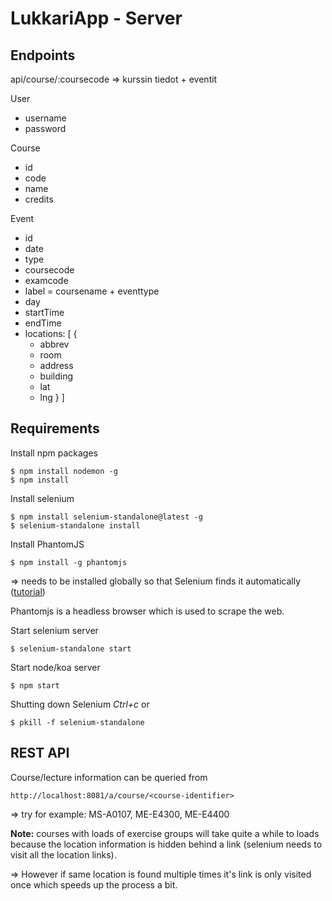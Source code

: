 # LukkariApp - Server


## Endpoints

api/course/:coursecode
=> kurssin tiedot + eventit

User
- username
- password


Course
- id
- code
- name
- credits


Event
- id
- date
- type
- coursecode
- examcode
- label = coursename + eventtype
- day
- startTime
- endTime
- locations: [
  {
    - abbrev
    - room
    - address
    - building
    - lat
    - lng
  }
]

## Requirements

Install npm packages
```
$ npm install nodemon -g
$ npm install
```

Install selenium
```
$ npm install selenium-standalone@latest -g
$ selenium-standalone install
```

Install PhantomJS
```
$ npm install -g phantomjs
```
=> needs to be installed globally so that Selenium finds it automatically ([tutorial](http://code.tutsplus.com/tutorials/headless-functional-testing-with-selenium-and-phantomjs--net-30545))

Phantomjs is a headless browser which is used to scrape the web.

Start selenium server
```
$ selenium-standalone start
```

Start node/koa server
```
$ npm start
```

Shutting down Selenium *Ctrl+c* or
```
$ pkill -f selenium-standalone
```

## REST API

Course/lecture information can be queried from
```
http://localhost:8081/a/course/<course-identifier>
```
=> try for example: MS-A0107, ME-E4300, ME-E4400

**Note:** courses with loads of exercise groups will take quite a while to loads because the location information is hidden behind a link (selenium needs to visit all the location links).

=> However if same location is found multiple times it's link is only visited once which speeds up the process a bit.
